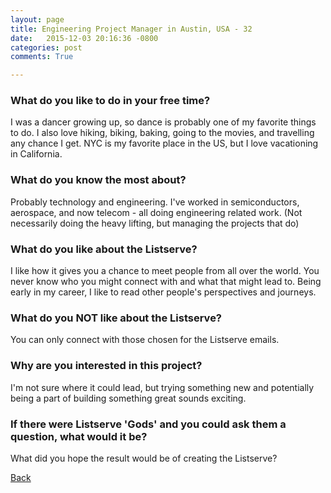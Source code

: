```yaml
---
layout: page
title: Engineering Project Manager in Austin, USA - 32
date:   2015-12-03 20:16:36 -0800
categories: post
comments: True

---
```


### What do you like to do in your free time?
<p>I was a dancer growing up, so dance is probably one of my favorite things to do. I also love hiking, biking, baking, going to the movies, and travelling any chance I get. NYC is my favorite place in the US, but I love vacationing in California.</p>

### What do you know the most about?
<p>Probably technology and engineering. I've worked in semiconductors, aerospace, and now telecom - all doing engineering related work. (Not necessarily doing the heavy lifting, but managing the projects that do)</p>

### What do you like about the Listserve?
<p>I like how it gives you a chance to meet people from all over the world. You never know who you might connect with and what that might lead to. Being early in my career, I like to read other people's perspectives and journeys.</p>

### What do you NOT like about the Listserve?
<p>You can only connect with those chosen for the Listserve emails.</p>

### Why are you interested in this project?
<p>I'm not sure where it could lead, but trying something new and potentially being a part of building something great sounds exciting. </p>

### If there were Listserve 'Gods' and you could ask them a question, what would it be?
<p>What did you hope the result would be of creating the Listserve?</p>

[Back][1]

[1]: /home/responders/all